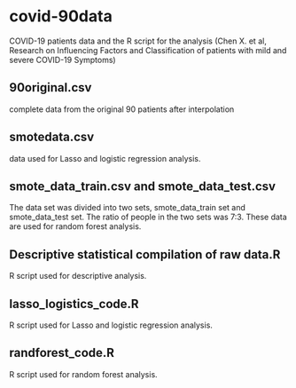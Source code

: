 # covid-90data
COVID-19 patients data and the R script for the analysis (Chen X. et al, Research on Influencing Factors and Classification of patients with mild and severe COVID-19 Symptoms)

## 90original.csv
complete data from the original 90 patients after interpolation
## smotedata.csv
data used for Lasso and logistic regression analysis.
## smote_data_train.csv and smote_data_test.csv
The data set was divided into two sets, smote_data_train set and smote_data_test set. The ratio of people in the two sets was 7:3. These data are used for random forest analysis.
## Descriptive statistical compilation of raw data.R
R script used for descriptive analysis.
## lasso_logistics_code.R
R script used for Lasso and logistic regression analysis.
## randforest_code.R
R script used for random forest analysis.
